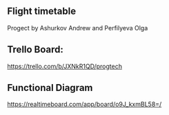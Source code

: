 ## Flight timetable
Progect by Ashurkov Andrew and Perfilyeva Olga

## Trello Board:

https://trello.com/b/JXNkR1QD/progtech
## Functional Diagram

https://realtimeboard.com/app/board/o9J_kxmBL58=/

